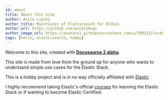 ```yaml
---
id: about
title: About this Site
author: Anita Lipsky
author_title: Maintainer of Elasticseach for Oldies
author_url: https://github.com/purplebugs
author_image_url: https://avatars1.githubusercontent.com/u/7695311?s=460&v=4
tags: [hello, elasticsearch, hobby]
---
```


Welcome to this site, created with [**Docusaurus 2 alpha**](https://v2.docusaurus.io/).

This site is made from love from the ground up for anyone who wants to understand simple use cases for the Elastic Stack.

This is a hobby project and is in no way officially affiliated with [Elastic](elastic.co)

I highly recommend taking Elastic's official [courses](https://www.elastic.co/training/certification) for learning the Elastic Stack or if wanting to become Elastic Certified.
